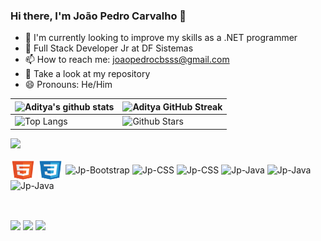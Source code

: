 ### Hi there, I'm João Pedro Carvalho 👋


- 🔭 I'm currently looking to improve my skills as a .NET programmer
- 💼 Full Stack Developer Jr at DF Sistemas
- 📫 How to reach me: joaopedrocbsss@gmail.com
- 👀 Take a look at my repository
- 😄 Pronouns: He/Him



| ![Aditya's github stats](https://github-readme-stats.vercel.app/api?username=JotaPeCarvalho&show_icons=true&theme=tokyonight) | ![Aditya GitHub Streak](https://github-readme-streak-stats.herokuapp.com/?user=dimitryduarte&theme=tokyonight) |
| --- | --- |
| ![Top Langs](https://github-readme-stats.vercel.app/api/top-langs/?username=JotaPeCarvalho&theme=tokyonight) | ![Github Stars](https://github-readme-stats.vercel.app/api?username=JotaPeCarvalho&show_icons=true&locale=en&count_private=true&hide_rank=true&custom_title=My%20GitHub%20Stats&disable_animations=true&theme=tokyonight) |


  <img src="https://github-profile-trophy.vercel.app/?username=JotaPeCarvalho&theme=gruvbox" />



  
<div style="display: inline_block"><br>
  <img align="center" alt="Jp-HTML" height="30" width="40" src="https://raw.githubusercontent.com/devicons/devicon/master/icons/html5/html5-original.svg">
  <img align="center" alt="Jp-CSS" height="30" width="40" src="https://raw.githubusercontent.com/devicons/devicon/master/icons/css3/css3-original.svg">
  <img align="center" alt="Jp-Bootstrap" height="38" width="40"  src="https://cdn.jsdelivr.net/gh/devicons/devicon/icons/bootstrap/bootstrap-original.svg" />
  <img align="center" alt="Jp-CSS" height="30" width="40" src="https://cdn.jsdelivr.net/gh/devicons/devicon/icons/javascript/javascript-original.svg">
  <img align="center" alt="Jp-CSS" height="30" width="40" src="https://cdn.jsdelivr.net/gh/devicons/devicon/icons/jquery/jquery-original-wordmark.svg">
  <img align="center" alt="Jp-Java" height="38" width="40" src="https://cdn.jsdelivr.net/gh/devicons/devicon/icons/csharp/csharp-original.svg" />
  <img align="center" alt="Jp-Java" height="38" width="40" src="https://cdn.jsdelivr.net/gh/devicons/devicon/icons/dotnetcore/dotnetcore-original.svg" />
  <img align="center" alt="Jp-Java" height="38" width="40" src="https://cdn.jsdelivr.net/gh/devicons/devicon/icons/mysql/mysql-plain-wordmark.svg" />


  

</div>
  
  ##
  
  </br>
 
<div> 
  <a href="https://instagram.com/joaopcbss" target="_blank"><img src="https://img.shields.io/badge/-Instagram-%23E4405F?style=for-the-badge&logo=instagram&logoColor=white" target="_blank"></a>
  <a href = "mailto:joaopedrocbsss@gmail.com"><img src="https://img.shields.io/badge/-Gmail-%23333?style=for-the-badge&logo=gmail&logoColor=white" target="_blank"></a>
  <a href="https://www.linkedin.com/in/joaopcbs/" target="_blank"><img src="https://img.shields.io/badge/-LinkedIn-%230077B5?style=for-the-badge&logo=linkedin&logoColor=white" target="_blank"></a>  
 
  
 
</div>
